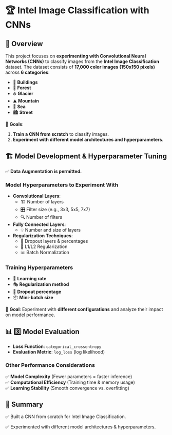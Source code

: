 # 🏆 Intel Image Classification with CNNs  

## 📜 Overview  
This project focuses on **experimenting with Convolutional Neural Networks (CNNs)** to classify images from the **Intel Image Classification** dataset. The dataset consists of **17,000 color images (150x150 pixels)** across **6 categories**:  
- 🏢 **Buildings**  
- 🌲 **Forest**  
- ❄️ **Glacier**  
- ⛰️ **Mountain**  
- 🌊 **Sea**  
- 🏙️ **Street**  

📌 **Goals**:  
1. **Train a CNN from scratch** to classify images.  
2. **Experiment with different model architectures and hyperparameters**.  

## 🏗️ Model Development & Hyperparameter Tuning  
✅ **Data Augmentation is permitted.**  

### **Model Hyperparameters to Experiment With**  
- **Convolutional Layers**:  
  - 🏗️ Number of layers  
  - 🎛️ Filter size (e.g., 3x3, 5x5, 7x7)  
  - 🔍 Number of filters  
- **Fully Connected Layers**:  
  - 💡 Number and size of layers  
- **Regularization Techniques**:  
  - 🔄 Dropout layers & percentages  
  - 📏 L1/L2 Regularization  
  - 📊 Batch Normalization  

### **Training Hyperparameters**  
- 🎯 **Learning rate**  
- 🎭 **Regularization method**  
- 🎲 **Dropout percentage**  
- 📦 **Mini-batch size**  

📌 **Goal**: Experiment with **different configurations** and analyze their impact on model performance.  

## 📊 3️⃣ Model Evaluation  
- **Loss Function**: `categorical_crossentropy`  
- **Evaluation Metric**: `log_loss` (log likelihood)  

### **Other Performance Considerations**  
✅ **Model Complexity** (Fewer parameters = faster inference)  
✅ **Computational Efficiency** (Training time & memory usage)  
✅ **Learning Stability** (Smooth convergence vs. overfitting)  

## 📌 Summary  
✅ Built a CNN from scratch for Intel Image Classification.

✅ Experimented with different model architectures & hyperparameters.
